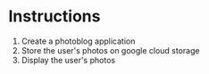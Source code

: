 # Instructions
1. Create a photoblog application
1. Store the user's photos on google cloud storage
1. Display the user's photos